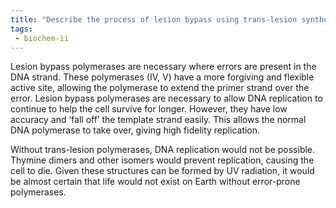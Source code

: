 ```yaml
---
title: "Describe the process of lesion bypass using trans-lesion synthesis polymerases and its importance in DNA replication. "
tags:
 - biochem-ii
---
```

Lesion bypass polymerases are necessary where errors are present in the DNA strand. These polymerases (IV, V) have a more forgiving and flexible active site, allowing the polymerase to extend the primer strand over the error. Lesion bypass polymerases are necessary to allow DNA replication to continue to help the cell survive for longer. However, they have low accuracy and ‘fall off’ the template strand easily. This allows the normal DNA polymerase to take over, giving high fidelity replication.  

Without trans-lesion polymerases, DNA replication would not be possible. Thymine dimers and other isomers would prevent replication, causing the cell to die. Given these structures can be formed by UV radiation, it would be almost certain that life would not exist on Earth without error-prone polymerases.  
